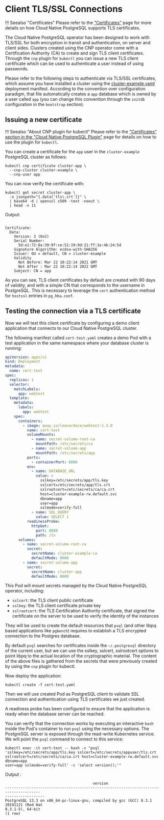 # Client TLS/SSL Connections

!!! Seealso "Certificates"
    Please refer to the ["Certificates"](certificates.md)
    page for more details on how Cloud Native PostgreSQL supports TLS certificates.

The Cloud Native PostgreSQL operator has been designed to work with TLS/SSL for both encryption in transit and
authentication, on server and client sides. Clusters created using the CNP operator come with a Certification
Authority (CA) to create and sign TLS client certificates. Through the `cnp` plugin for `kubectl` you can
issue a new TLS client certificate which can be used to authenticate a user instead of using passwords.

Please refer to the following steps to authenticate via TLS/SSL certificates, which assume you have
installed a cluster using the [cluster-example.yaml](samples/cluster-example.yaml) deployment manifest.
According to the convention over configuration paradigm, that file automatically creates a `app` database
which is owned by a user called `app` (you can change this convention through the `initdb` configuration
in the `bootstrap` section).

## Issuing a new certificate

!!! Seealso "About CNP plugin for kubectl"
    Please refer to the ["Certificates" section in the "Cloud Native PostgreSQL Plugin"](cnp-plugin.md#certificates)
    page for details on how to use the plugin for `kubectl`.

You can create a certificate for the `app` user in the `cluster-example` PostgreSQL cluster as follows:

```shell
kubectl cnp certificate cluster-app \
  --cnp-cluster cluster-example \
  --cnp-user app
```

You can now verify the certificate with:

```shell
kubectl get secret cluster-app \
  -o jsonpath="{.data['tls\.crt']}" \
  | base64 -d | openssl x509 -text -noout \
  | head -n 11
```

Output:

```console

Certificate:
  Data:
    Version: 3 (0x2)
    Serial Number:
      5d:e1:72:8a:39:9f:ce:51:19:9d:21:ff:1e:4b:24:5d
    Signature Algorithm: ecdsa-with-SHA256
    Issuer: OU = default, CN = cluster-example
    Validity
      Not Before: Mar 22 10:22:14 2021 GMT
      Not After : Mar 22 10:22:14 2022 GMT
    Subject: CN = app
```

As you can see, TLS client certificates by default are created with 90 days of validity, and with a simple CN that
corresponds to the username in PostgreSQL. This is necessary to leverage the `cert` authentication method for `hostssl`
entries in `pg_hba.conf`.

## Testing the connection via a TLS certificate

Now we will test this client certificate by configuring a demo client application that connects to our Cloud Native
PostgreSQL cluster.

The following manifest called `cert-test.yaml` creates a demo Pod with a test application
in the same namespace where your database cluster is running:

```yaml
apiVersion: apps/v1
kind: Deployment
metadata:
  name: cert-test
spec:
  replicas: 1
  selector:
    matchLabels:
      app: webtest
  template:
    metadata:
      labels:
        app: webtest
    spec:
      containers:
        - image: quay.io/leonardoce/webtest:1.3.0
          name: cert-test
          volumeMounts:
            - name: secret-volume-root-ca
              mountPath: /etc/secrets/ca
            - name: secret-volume-app
              mountPath: /etc/secrets/app
          ports:
            - containerPort: 8080
          env:
            - name: DATABASE_URL
              value: >
                sslkey=/etc/secrets/app/tls.key
                sslcert=/etc/secrets/app/tls.crt
                sslrootcert=/etc/secrets/ca/ca.crt
                host=cluster-example-rw.default.svc
                dbname=app
                user=app
                sslmode=verify-full
            - name: SQL_QUERY
              value: SELECT 1
          readinessProbe:
            httpGet:
              port: 8080
              path: /tx
      volumes:
        - name: secret-volume-root-ca
          secret:
            secretName: cluster-example-ca
            defaultMode: 0600
        - name: secret-volume-app
          secret:
            secretName: cluster-app
            defaultMode: 0600
```

This Pod will mount secrets managed by the Cloud Native PostgreSQL operator, including:

* `sslcert`: the TLS client public certificate 
* `sslkey`: the TLS client certificate private key 
* `sslrootcert`: the TLS Certification Authority certificate, that signed the certificate on
  the server to be used to verify the identity of the instances

They will be used to create the default resources that `psql` (and other libpq based applications like `pgbench`)
requires to establish a TLS encrypted connection to the Postgres database.

By default `psql` searches for certificates inside the `~/.postgresql` directory of the current user, but we can use
the sslkey, sslcert, sslrootcert options to point libpq to the actual location of the cryptographic material.
The content of the above files is gathered from the secrets that were previously created by using the `cnp` plugin for
kubectl.

Now deploy the application:

```shell
kubectl create -f cert-test.yaml
```

Then we will use created Pod as PostgreSQL client to validate SSL connection and
authentication using TLS certificates we just created.

A readiness probe has been configured to ensure that the application is ready when the database server can be
reached.

You can verify that the connection works by executing an interactive `bash` inside the Pod's container to run `psql`
using the necessary options. The PostgreSQL server is exposed through the read-write Kubernetes service. We will point
the `psql` command to connect to this service:

```shell
kubectl exec -it cert-test -- bash -c "psql
'sslkey=/etc/secrets/app/tls.key sslcert=/etc/secrets/appuser/tls.crt
sslrootcert=/etc/secrets/ca/ca.crt host=cluster-example-rw.default.svc dbname=app
user=app sslmode=verify-full' -c 'select version();'"
```

Output :

```console
                                        version
--------------------------------------------------------------------------------------
------------------
PostgreSQL 13.3 on x86_64-pc-linux-gnu, compiled by gcc (GCC) 8.3.1 20191121 (Red Hat
8.3.1-5), 64-bit
(1 row)
```
